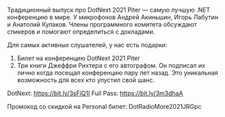 ﻿---
Number: 26
Title: Полный обзор программы DotNext 2021 Piter
PublishDate: 2021-04-07T21:55:11Z
Authors:
  - Анатолий Кулаков
  - Игорь Лабутин
  - Андрей Акиньшин
Mastering: Максим Шошин
Music:
  Максим Аршинов «Pensive yeti.0.1»: https://hightech.group/ru/about
Patrons:
  - Александр
Home: https://anchor.fm/radiodotnet/episodes/DotNext-2021-Piter-eueko5
Audio: https://anchor.fm/s/f0c0ef4/podcast/play/30937285/https%3A%2F%2Fd3ctxlq1ktw2nl.cloudfront.net%2Fstaging%2F2021-3-7%2F197b09cd-1511-1e88-6932-67ebee55a6d7.mp3
Topics:

  - Subject: Best Practices
    Timestamp: 00:01:43
    Links:
      - https://dotnext-piter.ru/2021/spb/schedule/?utm_source=dotnetru&utm_medium=partner&utm_campaign=partner&utm_term=dotnetru

  - Subject: Internals and Performance
    Timestamp: 00:15:27
    Links:
      - https://dotnext-piter.ru/2021/spb/schedule/?utm_source=dotnetru&utm_medium=partner&utm_campaign=partner&utm_term=dotnetru

  - Subject: Architecture
    Timestamp: 00:24:41
    Links:
      - https://dotnext-piter.ru/2021/spb/schedule/?utm_source=dotnetru&utm_medium=partner&utm_campaign=partner&utm_term=dotnetru

  - Subject: UI
    Timestamp: 00:29:13
    Links:
      - https://dotnext-piter.ru/2021/spb/schedule/?utm_source=dotnetru&utm_medium=partner&utm_campaign=partner&utm_term=dotnetru

  - Subject: Workshops
    Timestamp: 00:38:27
    Links:
      - https://dotnext-piter.ru/2021/spb/schedule/?utm_source=dotnetru&utm_medium=partner&utm_campaign=partner&utm_term=dotnetru

  - Subject: Конкурс
    Timestamp: 00:44:00
    Links:
      - https://dotnext-piter.ru/2021/spb/schedule/?utm_source=dotnetru&utm_medium=partner&utm_campaign=partner&utm_term=dotnetru

---
Традиционный выпуск про DotNext 2021 Piter — самую лучшую .NET конференцию в мире. У микрофонов Андрей Акиньшин, Игорь Лабутин и Анатолий Кулаков. Члены программного комитета обсуждают спикеров и помогают определиться с докладами.

Для самых активных слушателей, у нас есть подарки:

1. Билет на конференцию DotNext 2021 Piter
2. Три книги Джеффри Рихтера с его автографом. Он подписал их лично когда посещал конференцию пару лет назад. Это уникальная возможность для всех кто упустил свой шанс.

DotNext: https://bit.ly/3sFiQ1I
Full Pass: https://bit.ly/3m3dhaA

Промокод со скидкой на Personal билет: DotRadioMore2021JRGpc
